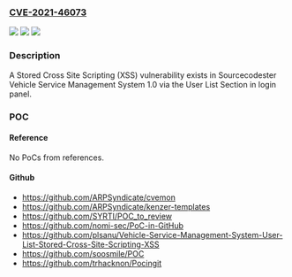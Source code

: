 ### [CVE-2021-46073](https://cve.mitre.org/cgi-bin/cvename.cgi?name=CVE-2021-46073)
![](https://img.shields.io/static/v1?label=Product&message=n%2Fa&color=blue)
![](https://img.shields.io/static/v1?label=Version&message=n%2Fa&color=blue)
![](https://img.shields.io/static/v1?label=Vulnerability&message=n%2Fa&color=brighgreen)

### Description

A Stored Cross Site Scripting (XSS) vulnerability exists in Sourcecodester Vehicle Service Management System 1.0 via the User List Section in login panel.

### POC

#### Reference
No PoCs from references.

#### Github
- https://github.com/ARPSyndicate/cvemon
- https://github.com/ARPSyndicate/kenzer-templates
- https://github.com/SYRTI/POC_to_review
- https://github.com/nomi-sec/PoC-in-GitHub
- https://github.com/plsanu/Vehicle-Service-Management-System-User-List-Stored-Cross-Site-Scripting-XSS
- https://github.com/soosmile/POC
- https://github.com/trhacknon/Pocingit

